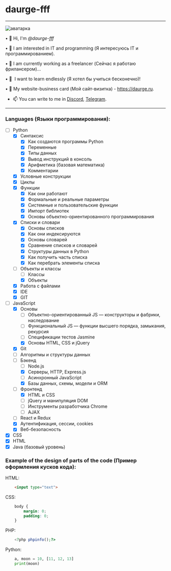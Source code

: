 # daurge-fff
____
![аватарка](https://c.radikal.ru/c27/2105/ba/21aeaf3e077e.jpg "daurge-fff")

• 👋 Hi, I'm *@daurge-fff*

• 👀 I am interested in IT and programming (Я интересуюсь IT и программированием).

• 🌱 I am currently working as a freelancer (Сейчас я работаю фрилансером)...

• 💞 ️ I want to learn endlessly (Я хотел бы учиться бесконечно)!

• 🔫 My website-business card (Мой сайт-визитка) - https://daurge.ru.

- 📫 You can write to me in [Discord](https://discord.com/users/daurge_fff#3477), [Telegram](t.me/daurge_fff).
____
### Languages (Языки программирования):
- [ ] Python
    - [X] Синтаксис
      - [X] Как создаются программы Python
      - [X] Переменные
      - [X] Типы данных
      - [X] Вывод инструкций в консоль
      - [X] Арифметика (базовая математика)
      - [X] Комментарии
    - [X] Условные конструкции
    - [X] Циклы
    - [X] Функции
      - [X] Как они работают
      - [X] Формальные и реальные параметры
      - [X] Системные и пользовательские функции
      - [X] Импорт библиотек
      - [X] Основы объектно-ориентированного программирования
    - [X] Списки и словари
      - [X] Основы списков
      - [X] Как они индексируются
      - [X] Основы словарей
      - [X] Сравнение списков и словарей
      - [X] Структуры данных в Python
      - [X] Как получить часть списка
      - [X] Как перебрать элементы списка
    - [ ] Объекты и классы
      - [ ] Классы
      - [X] Объекты
    - [X] Работа с файлами
    - [X] IDE
    - [X] GIT
- [ ] JavaScript
    - [X] Основы
      - [ ] Объектно-ориентированный JS — конструкторы и фабрики, наследование
      - [ ] Функциональный JS — функции высшего порядка, замыкания, рекурсия
      - [ ] Спецификации тестов Jasmine
      - [X] Основы HTML, CSS и jQuery
    - [X] Git
    - [ ] Алгоритмы и структуры данных
    - [ ] Бэкенд
      - [ ] Node.js
      - [X] Серверы, HTTP, Express.js
      - [ ] Асинхронный JavaScript
      - [X] Базы данных, схемы, модели и ORM
    - [ ] Фронтенд
      - [X] HTML и CSS
      - [ ] jQuery и манипуляция DOM
      - [ ] Инструменты разработчика Chrome
      - [ ] AJAX
    - [ ] React и Redux
    - [X] Аутентификация, сессии, cookies
    - [X] Веб-безопасность
- [X] CSS
- [X] HTML
- [X] Java (базовый уровень)
### Example of the design of parts of the code (Пример оформления кусков кода):
HTML:
```html
    <input type="text">
```
CSS:
```css
    body {
        margin: 0;
        padding: 0;
    }
```
PHP:
```php
    <?php phpinfo();?>
```
Python:
```python
    a, moon = 10, [11, 12, 13]
    print(moon)
```
